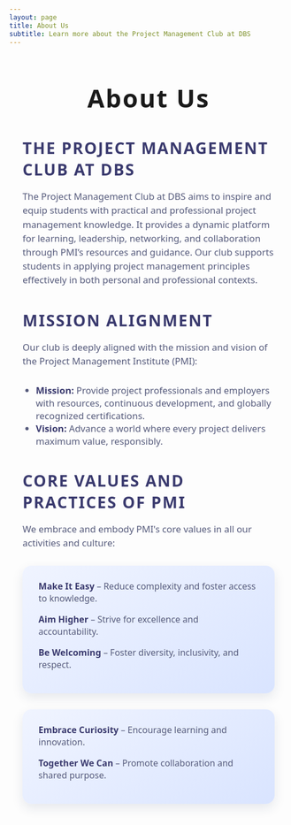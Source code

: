 ```yaml
---
layout: page
title: About Us
subtitle: Learn more about the Project Management Club at DBS
---
```


<div class="page-container">
  <h1 class="page-heading stylish-heading">About Us</h1>

  <section class="content-section" aria-labelledby="about-club-title">
    <h2 id="about-club-title" class="section-title">The Project Management Club at DBS</h2>
    <p class="section-text">
      The Project Management Club at DBS aims to inspire and equip students with practical and professional project management knowledge. It provides a dynamic platform for learning, leadership, networking, and collaboration through PMI’s resources and guidance. Our club supports students in applying project management principles effectively in both personal and professional contexts.
    </p>
  </section>

  <section class="content-section" aria-labelledby="mission-title">
    <h2 id="mission-title" class="section-title">Mission Alignment</h2>
    <p class="section-text">
      Our club is deeply aligned with the mission and vision of the Project Management Institute (PMI):
    </p>
    <ul class="values-list">
      <li><strong>Mission:</strong> Provide project professionals and employers with resources, continuous development, and globally recognized certifications.</li>
      <li><strong>Vision:</strong> Advance a world where every project delivers maximum value, responsibly.</li>
    </ul>
  </section>

  <section class="content-section" aria-labelledby="values-title">
    <h2 id="values-title" class="section-title">Core Values and Practices of PMI</h2>
    <p class="section-text">
      We embrace and embody PMI's core values in all our activities and culture:
    </p>
    <div class="values-grid">
      <article class="value-card">
        <ul>
          <li><strong>Make It Easy</strong> – Reduce complexity and foster access to knowledge.</li>
          <li><strong>Aim Higher</strong> – Strive for excellence and accountability.</li>
          <li><strong>Be Welcoming</strong> – Foster diversity, inclusivity, and respect.</li>
        </ul>
      </article>
      <article class="value-card">
        <ul>
          <li><strong>Embrace Curiosity</strong> – Encourage learning and innovation.</li>
          <li><strong>Together We Can</strong> – Promote collaboration and shared purpose.</li>
        </ul>
      </article>
    </div>
  </section>
</div>

<style>
  .page-container {
    max-width: 900px;
    margin: 3rem auto 4rem;
    padding: 0 1.5rem;
    font-family: 'Segoe UI', Tahoma, Geneva, Verdana, sans-serif;
    color: #333758;
  }
  .page-heading {
    font-size: 2.8rem;
    font-weight: 700;
    text-align: center;
    color: #1a1a1a;
    margin-bottom: 2.5rem;
    letter-spacing: 0.05em;
  }
  .section-title {
    font-size: 1.8rem;
    font-weight: 700;
    color: #3a3a6e;
    margin-bottom: 1rem;
    text-transform: uppercase;
    letter-spacing: 0.07em;
  }
  .section-text {
    font-size: 1.05rem;
    line-height: 1.5;
    margin-bottom: 1.8rem;
    color: #555a7b;
  }
  .values-list {
    list-style-type: disc;
    padding-left: 1.5rem;
    margin-bottom: 2rem;
    color: #555a7b;
    font-size: 1.05rem;
  }
  .values-list li strong {
    color: #3a3a6e;
  }
  .values-grid {
    display: grid;
    grid-template-columns: repeat(auto-fit, minmax(280px, 1fr));
    gap: 1.8rem;
  }
  .value-card {
    background: linear-gradient(145deg, #f0f4ff, #d9e4ff);
    padding: 1.6rem 1.8rem;
    border-radius: 16px;
    box-shadow: 0 8px 20px rgba(25, 45, 90, 0.1);
  }
  .value-card ul {
    list-style-type: none;
    padding-left: 0;
    margin: 0;
    color: #555a7b;
    font-size: 1rem;
  }
  .value-card ul li {
    margin-bottom: 1rem;
  }
  .value-card ul li strong {
    color: #3a3a6e;
  }
</style>
